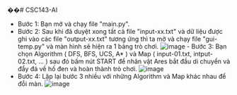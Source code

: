 ��#   C S C 1 4 3 - A I  

 - Bước 1: Bạn mở và chạy file "main.py". 
 - Bước 2: Sau khi đã duyệt xong tất cả file "input-xx.txt" và dữ liệu được ghi vào các file "output-xx.txt" tương ứng thì ta mở và chạy file "gui-temp.py" và màn hình sẽ hiện ra 1 bảng trò chơi.
![image](https://github.com/user-attachments/assets/c753e913-a5cb-4791-bcb8-d20365b5a85c) 
 - Bước 3: Bạn chọn Algorithm ( DFS, BFS, UCS, A* ) và Map ( input-01.txt, intput-02.txt, ... ) sau đó bấm nút START để nhân vật Ares bắt đầu di chuyển và đẩy đá về hố đen và hoàn thành trò chơi.
![image](https://github.com/user-attachments/assets/f21dd858-f0a3-4c8c-9bba-00b1e8768bf6) 
 - Bước 4: Lặp lại bước 3 nhiều với những Algorithm và Map khác nhau để đỗi màn. 
![image](https://github.com/CSC143-AI/assets/background.png)
